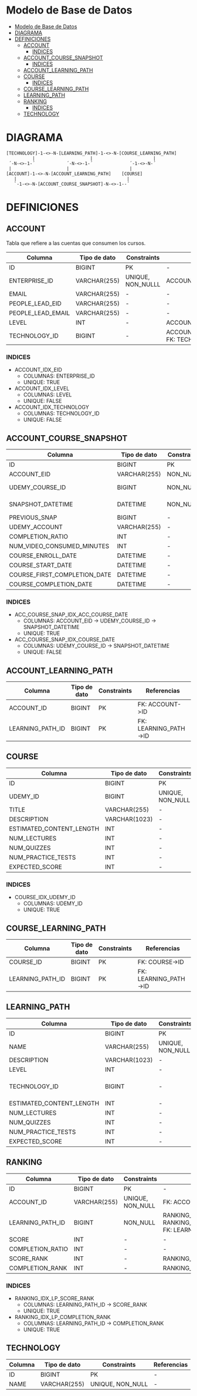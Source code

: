 # Modelo de Base de Datos

- [Modelo de Base de Datos](#modelo-de-base-de-datos)
- [DIAGRAMA](#diagrama)
- [DEFINICIONES](#definiciones)
  - [ACCOUNT](#account)
    - [INDICES](#indices)
  - [ACCOUNT_COURSE_SNAPSHOT](#account_course_snapshot)
    - [INDICES](#indices-1)
  - [ACCOUNT_LEARNING_PATH](#account_learning_path)
  - [COURSE](#course)
    - [INDICES](#indices-2)
  - [COURSE_LEARNING_PATH](#course_learning_path)
  - [LEARNING_PATH](#learning_path)
  - [RANKING](#ranking)
    - [INDICES](#indices-3)
  - [TECHNOLOGY](#technology)

# DIAGRAMA

```
[TECHNOLOGY]-1-<>-N-[LEARNING_PATH]-1-<>-N-[COURSE_LEARNING_PATH]
          |                     |                       |
 ´-N-<>-1-´            ´-N-<>-1-´              ´-1-<>-N-´
 |                     |                       |
[ACCOUNT]-1-<>-N-[ACCOUNT_LEARNING_PATH]    [COURSE]
   |                                          |
   `-1-<>-N-[ACCOUNT_COURSE_SNAPSHOT]-N-<>-1--´
```

# DEFINICIONES

## ACCOUNT

Tabla que refiere a las cuentas que consumen los cursos.

| Columna | Tipo de dato | Constraints | Referencias |
| - | - | - | - | 
| ID | BIGINT | PK | - |
| ENTERPRISE_ID | VARCHAR(255) | UNIQUE, NON_NULLL | ACCOUNT_IDX_EID |
| EMAIL | VARCHAR(255) | - | - |
| PEOPLE_LEAD_EID | VARCHAR(255) | - | - |
| PEOPLE_LEAD_EMAIL | VARCHAR(255) | - | - |
| LEVEL | INT | - | ACCOUNT_IDX_LEVEL |
| TECHNOLOGY_ID | BIGINT | - | ACCOUNT_IDX_TECHNOLOGY, FK: TECHNOLOGY->ID |

### INDICES

- ACCOUNT_IDX_EID
  - COLUMNAS: ENTERPRISE_ID
  - UNIQUE: TRUE
- ACCOUNT_IDX_LEVEL
  - COLUMNAS: LEVEL
  - UNIQUE: FALSE
- ACCOUNT_IDX_TECHNOLOGY
  - COLUMNAS: TECHNOLOGY_ID
  - UNIQUE: FALSE

## ACCOUNT_COURSE_SNAPSHOT

| Columna | Tipo de dato | Constraints | Referencias |
| - | - | - | - | 
| ID | BIGINT | PK | - |
| ACCOUNT_EID | VARCHAR(255) | NON_NULLL | ACC_COURSE_SNAP_IDX_ACC_COURSE_DATE |
| UDEMY_COURSE_ID | BIGINT | NON_NULLL | ACC_COURSE_SNAP_IDX_ACC_COURSE_DATE, ACC_COURSE_SNAP_IDX_COURSE_DATE |
| SNAPSHOT_DATETIME | DATETIME | NON_NULLL | ACC_COURSE_SNAP_IDX_ACC_COURSE_DATE, ACC_COURSE_SNAP_IDX_COURSE_DATE |
| PREVIOUS_SNAP | BIGINT | - | - |
| UDEMY_ACCOUNT | VARCHAR(255) | - | - |
| COMPLETION_RATIO | INT | - | - |
| NUM_VIDEO_CONSUMED_MINUTES | INT | - | - |
| COURSE_ENROLL_DATE | DATETIME | - | - |
| COURSE_START_DATE | DATETIME | - | - |
| COURSE_FIRST_COMPLETION_DATE | DATETIME | - | - |
| COURSE_COMPLETION_DATE | DATETIME | - | - |

### INDICES

- ACC_COURSE_SNAP_IDX_ACC_COURSE_DATE
  - COLUMNAS: ACCOUNT_EID -> UDEMY_COURSE_ID -> SNAPSHOT_DATETIME
  - UNIQUE: TRUE
- ACC_COURSE_SNAP_IDX_COURSE_DATE
  - COLUMNAS: UDEMY_COURSE_ID -> SNAPSHOT_DATETIME
  - UNIQUE: FALSE

## ACCOUNT_LEARNING_PATH

| Columna | Tipo de dato | Constraints | Referencias |
| - | - | - | - | 
| ACCOUNT_ID | BIGINT | PK | FK: ACCOUNT->ID |
| LEARNING_PATH_ID | BIGINT | PK | FK: LEARNING_PATH->ID |

## COURSE

| Columna | Tipo de dato | Constraints | Referencias |
| - | - | - | - | 
| ID | BIGINT | PK | - |
| UDEMY_ID | BIGINT | UNIQUE, NON_NULL | COURSE_IDX_UDEMY_ID |
| TITLE | VARCHAR(255) | - | - |
| DESCRIPTION | VARCHAR(1023) | - | - |
| ESTIMATED_CONTENT_LENGTH | INT | - | - |
| NUM_LECTURES | INT | - | - |
| NUM_QUIZZES | INT | - | - |
| NUM_PRACTICE_TESTS | INT | - | - |
| EXPECTED_SCORE | INT | - | - |

### INDICES

- COURSE_IDX_UDEMY_ID
  - COLUMNAS: UDEMY_ID
  - UNIQUE: TRUE

## COURSE_LEARNING_PATH

| Columna | Tipo de dato | Constraints | Referencias |
| - | - | - | - | 
| COURSE_ID | BIGINT | PK | FK: COURSE->ID |
| LEARNING_PATH_ID | BIGINT | PK | FK: LEARNING_PATH->ID |

## LEARNING_PATH

| Columna | Tipo de dato | Constraints | Referencias |
| - | - | - | - | 
| ID | BIGINT | PK | - |
| NAME | VARCHAR(255) | UNIQUE, NON_NULL | - |
| DESCRIPTION | VARCHAR(1023) | - | - |
| LEVEL | INT | - | - |
| TECHNOLOGY_ID | BIGINT | - | FK: TECHNOLOGY->ID |
| ESTIMATED_CONTENT_LENGTH | INT | - | - |
| NUM_LECTURES | INT | - | - |
| NUM_QUIZZES | INT | - | - |
| NUM_PRACTICE_TESTS | INT | - | - |
| EXPECTED_SCORE | INT | - | - |

## RANKING

| Columna | Tipo de dato | Constraints | Referencias |
| - | - | - | - | 
| ID | BIGINT | PK | - |
| ACCOUNT_ID | VARCHAR(255) | UNIQUE, NON_NULL | FK: ACCOUNT->ID |
| LEARNING_PATH_ID | BIGINT | NON_NULL | RANKING_IDX_LP_SCORE_RANK, RANKING_IDX_LP_COMPLETION_RANK, FK: LEARNING_PATH->ID |
| SCORE | INT | - | - |
| COMPLETION_RATIO | INT | - | - |
| SCORE_RANK | INT | - | RANKING_IDX_LP_SCORE_RANK |
| COMPLETION_RANK | INT | - | RANKING_IDX_LP_COMPLETION_RANK |

### INDICES

- RANKING_IDX_LP_SCORE_RANK
  - COLUMNAS: LEARNING_PATH_ID -> SCORE_RANK
  - UNIQUE: TRUE
- RANKING_IDX_LP_COMPLETION_RANK
  - COLUMNAS: LEARNING_PATH_ID -> COMPLETION_RANK
  - UNIQUE: TRUE

## TECHNOLOGY

| Columna | Tipo de dato | Constraints | Referencias |
| - | - | - | - | 
| ID | BIGINT | PK | - |
| NAME | VARCHAR(255) | UNIQUE, NON_NULL | - |